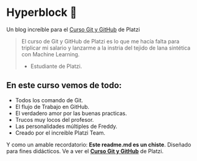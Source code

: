 # Hyperblock 💚
Un blog increíble para el [Curso Git y GitHub](https://platzi.com/cursos/git-github/ "Curso Git y GitHub") de Platzi
> El curso de Git y GitHub de Platzi es lo que me hacía falta para triplicar mi salario y lanzarme a la instria del tejido de lana sintética con Machine Learning.
> - Estudiante de Platzi.

## En este curso vemos de todo:
* Todos los comando de Git.
* El flujo de Trabajo en GitHub.
* El verdadero amor por las buenas practicas.
* Trucos muy locos del profesor.
* Las personalidades múltiples de Freddy.
* Creado por el increible Platzi Team.

Y como un amable recordatorio: **Este readme.md es un chiste**. Diseñado para fines didácticos. Ve a  ver el [**Curso Git y GitHub**](https://platzi.com/cursos/git-github/ "Curso Git y GitHub") de Platzi.

